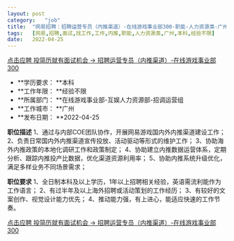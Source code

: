 ```yaml
---
layout:	post
category:	"job"
title:	"网易招聘：招聘运营专员（内推渠道）-在线游戏事业部300-职能-人力资源类-广州本科经验不限"
tags:	[网易,招聘,面试,找工作,工作,内推,职能,人力资源类,广州,本科,经验不限]
date:	2022-04-25
---
```


[点击应聘 投简历就有面试机会 -> 招聘运营专员（内推渠道）-在线游戏事业部300](http://mobile.bole.netease.com/bole/boleDetail?id=39895&employeeId=346f03c3cda5f04c&key=all)



- **学历要求： **本科
- **工作年限： **经验不限
- **所属部门： **在线游戏事业部-互娱人力资源部-招调运营组
- **工作城市： **广州
- **发布日期： **2022-04-25



**职位描述**
1、通过与内部COE团队协作，开展网易游戏国内外内推渠道建设工作；
2、负责日常国内外内推渠道宣传投放、活动驱动等形式的维护工作；
3、协助海外内推政策的本地化调研工作和政策制定；
4、协助建立内推数据运营体系，定期分析、跟踪内推投产比数据，优化渠道资源利用率；
5、协助内推系统升级优化，满足多样业务不同场景需求；



**职位要求**
1、全日制本科及以上学历，1年以上招聘相关经验，英语需流利能作为工作语言；
2、有过半年及以上海外招聘或活动策划的工作经历；
3、有较好的文案创作、视觉设计能力优先；
4、推动能力强，有上进心，能适应快速的工作节奏。



[点击应聘 投简历就有面试机会 -> 招聘运营专员（内推渠道）-在线游戏事业部300](http://mobile.bole.netease.com/bole/boleDetail?id=39895&employeeId=346f03c3cda5f04c&key=all)